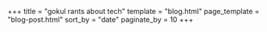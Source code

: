+++
title = "gokul rants about tech"
template = "blog.html"
page_template = "blog-post.html"
sort_by = "date"
paginate_by = 10
+++
